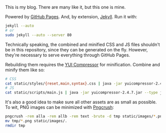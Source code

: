 This is my blog. There are many like it, but this one is mine.

Powered by [GitHub Pages][1]. And, by extension, [Jekyll][2]. Run
it with:

```sh
jekyll --auto
# or
sudo jekyll --auto --server 80
```

Technically speaking, the combined and minified CSS and JS files
shouldn't be in this repository, since they can be generated on the
fly. However, they're necessary to serve everything through GitHub
Pages.

Rebuilding them requires the [YUI Compressor][3] for minification.
Combine and minify them like so:

```sh
# CSS
cat static/styles/{reset,main,syntax}.css | java -jar yuicompressor-2.4.7.jar --type css > static/styles/all.min.css
# JS
cat static/scripts/main.js | java -jar yuicompressor-2.4.7.jar --type js > static/scripts/all.min.js
```

It's also a good idea to make sure all other assets are as small
as possible. To wit, PNG images can be minimized with [Pngcrush][4]:

```sh
pngcrush -rem alla -rem allb -rem text -brute -d tmp static/images/*.png
mv tmp/*.png static/images/.
rmdir tmp
```

[1]: http://pages.github.com/
[2]: http://jekyllrb.com/
[3]: http://developer.yahoo.com/yui/compressor/
[4]: http://pmt.sourceforge.net/pngcrush/
